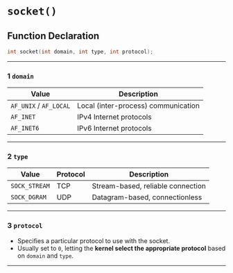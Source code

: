 # `socket()`
## Function Declaration
```c
int socket(int domain, int type, int protocol);
```
---

### 1 `domain`

| Value                 | Description                            |
|----------------------|----------------------------------------|
| `AF_UNIX` / `AF_LOCAL`| Local (inter-process) communication    |
| `AF_INET`            | IPv4 Internet protocols                |
| `AF_INET6`           | IPv6 Internet protocols                |

---

### 2 `type`

| Value          | Protocol | Description                             |
|----------------|----------|-----------------------------------------|
| `SOCK_STREAM`  | TCP      | Stream-based, reliable connection       |
| `SOCK_DGRAM`   | UDP      | Datagram-based, connectionless          |

---
### 3 `protocol`

- Specifies a particular protocol to use with the socket.
- Usually set to `0`, letting the **kernel select the appropriate protocol** based on `domain` and `type`.

---

